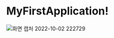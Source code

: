 # MyFirstApplication!
![화면 캡처 2022-10-02 222729](https://user-images.githubusercontent.com/112842467/193456692-70929f21-e519-4b7d-8671-dc390e050e76.png)
